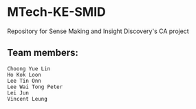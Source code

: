 # MTech-KE-SMID
Repository for Sense Making and Insight Discovery's CA project


## Team members:
    Choong Yue Lin
    Ho Kok Loon
    Lee Tin Onn
    Lee Wai Tong Peter
    Lei Jun
    Vincent Leung
